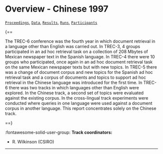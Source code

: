 # Overview - Chinese 1997

[`Proceedings`](./proceedings.md), [`Data`](./data.md), [`Results`](./results.md), [`Runs`](./runs.md), [`Participants`](./participants.md)

{==

The TREC-6 conference was the fourth year in which document retrieval in a language other than English was carried out. In TREC-3, 4 groups participated in an ad hoc retrieval task on a collection of 208 Mbytes of Mexican newspaper text in the Spanish language. In TREC-4 there were 10 groups who participated, once again in an ad hoc document retrieval task on the same Mexican newspaper texts but with new topics. In TREC-5 there was a change of document corpus and new topics for the Spanish ad hoc retrieval task and a corpus of documents and topics to support ad hoc retrieval in the Chinese language was introduced for the first time. In TREC-6 there was two tracks in which languages other than English were explored. In the Chinese track, a second set of topics were evaluated against the existing corpus. In the cross-lingual track experiments were conducted where queries in one language were used against a document corpus in another language. This report concentrates solely on the Chinese track.

==}

:fontawesome-solid-user-group: **Track coordinators:**

- R. Wilkinson (CSIRO) 



---

